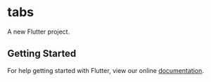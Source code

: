 # tabs

A new Flutter project.

## Getting Started

For help getting started with Flutter, view our online
[documentation](https://flutter.io/).
